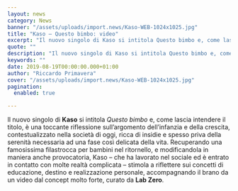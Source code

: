 ```yaml
---
layout: news
category: News
banner: "/assets/uploads/import.news/Kaso-WEB-1024x1025.jpg"
title: "Kaso – Questo bimbo: video"
excerpt: "Il nuovo singolo di Kaso si intitola Questo bimbo e, come lascia intendere il titolo, è una toccante riflessione sull’argomento dell’infanzia e della crescita, contestualizzato nella società di oggi, ricca di insidie e spesso priva della serenità necessaria ad una fase così delicata della vita. Recuperando una famosissima filastrocca per bambini nel ritornello, e modificandola [&hellip"
quote: ""
description: "Il nuovo singolo di Kaso si intitola Questo bimbo e, come lascia intendere il titolo, è una toccante riflessione sull’argomento dell’infanzia e della crescita, contestualizzato nella società di oggi, ricca di insidie e spesso priva della serenità necessaria ad una fase così delicata della vita. Recuperando una famosissima filastrocca per bambini nel ritornello, e modificandola [&hellip"
keywords: ""
date: 2019-08-19T00:00:00.000+01:00
author: "Riccardo Primavera"
cover: "/assets/uploads/import.news/Kaso-WEB-1024x1025.jpg"
pagination:
  enabled: true

---
```


Il nuovo singolo di **Kaso** si intitola _Questo bimbo_ e, come lascia intendere il titolo, è una toccante riflessione sull’argomento dell’infanzia e della crescita, contestualizzato nella società di oggi, ricca di insidie e spesso priva della serenità necessaria ad una fase così delicata della vita. Recuperando una famosissima filastrocca per bambini nel ritornello, e modificandola in maniera anche provocatoria, Kaso – che ha lavorato nel sociale ed è entrato in contatto con molte realtà complicata – stimola a riflettere sui concetti di educazione, destino e realizzazione personale, accompagnando il brano da un video dal concept molto forte, curato da **Lab Zero**.